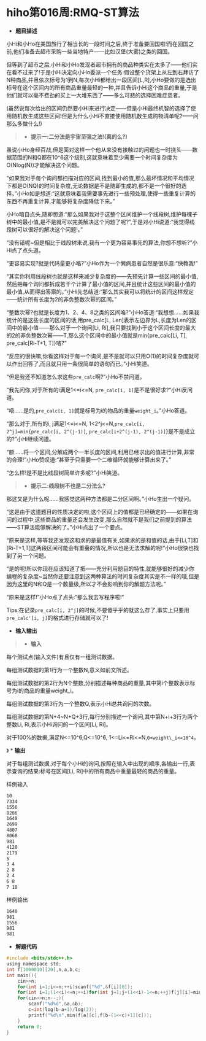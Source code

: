 # hiho第016周:RMQ-ST算法

* **题目描述**

小Hi和小Ho在美国旅行了相当长的一段时间之后,终于准备要回国啦!而在回国之前,他们准备去超市采购一些当地特产——比如汉堡(大雾)之类的回国。

但等到了超市之后,小Hi和小Ho发现者超市拥有的商品种类实在太多了——他们实在看不过来了!于是小Hi决定向小Ho委派一个任务:假设整个货架上从左到右拜访了N种商品,并且依次标号为1到N,每次小Hi都给出一段区间[L,R],小Ho要做的是选出标号在这个区间内的所有商品重量最轻的一种,并且告诉小Hi这个商品的重量,于是他们就可以毫不费劲的买上一大堆东西了——多么可悲的选择困难症患者。

(虽然说每次给出的区间仍然要小Hi来进行决定——但是小Hi最终机智的选择了使用随机数生成这些区间!但是为什么小Hi不直接使用随机数生成购物清单呢?——问那么多做什么!)

> * **提示一:二分法是宇宙至强之法!(真的么?)**

虽说小Ho身经百战,但是面对这样一个他从来没有接触过的问题也一时挠头——数据范围的N和Q都在10^6这个级别,这就意味着至少需要一个时间复杂度为O(Nlog(N))才能解决这个问题。

“如果我对于每个询问都扫描对应的区间,找到最小的值,那么最坏情况和平均情况下都是O(NQ)的时间复杂度,无论数据是不是随即生成的,都不是一个很好的选择。”小Ho如是想道:“这就意味着我需要事先进行一些预处理,使得一些重复计算的东西不再重复计算,才能够将复杂度降低下来。”

小Ho暗自点头,随即想道:“那么如果我对于这整个区间维护一个线段树,维护每棵子树中的最小值,是不是就可以完美解决这个问题了呢?”,于是对小Hi说道:“我觉得线段树可以很好的解决这个问题!。”

“没有错呢~但是相比于线段树来说,我有一个更为容易事先的算法,你想不想听?”小Hi点了点头道。

“更容易实现?就是代码量更小咯?”小Ho作为一个懒病患者自然是很乐意:“快教我!”

“其实你利用线段树也就是这样来减少复杂度的——先预先计算一些区间的最小值,然后把每个询问都拆成若干个计算了最小值的区间,并且统计这些区间的最小值的最小值,从而得出答案的。”小Hi先总结道:“那么其实我可以将统计的区间这样规定——统计所有长度为2的非负整数次幂的区间。”

“整数次幂?也就是长度为1、2、4、8之类的区间咯?”小Ho答道:“我想想……如果我统计的是这些长度的区间的话,用pre\_calc[L, Len]表示左边界为L,长度为Len的区间中的最小值——那么对于一个询问[Li, Ri],我只要找到小于这个区间长度的最大的2的非负整数次幂——T,那么这个区间中的最小值就是min{pre\_calc[Li, T], pre\_calc[Ri-T+1, T]}咯?”

“反应的很快嘛,你看这样对于每一个询问,是不是就可以只用O(1)的时间复杂度就可以作出回答了,而且就只用一条很简单的语句而已。”小Hi笑道。

“但是我还不知道怎么求这些`pre_calc`啊?”小Ho不禁问道。

“我先问你,对于所有的i满足1<=i<=N, `pre_calc[i, 1]`是不是很好求?”小Hi反问道。

“唔……是的,`pre_calc[i, 1]`就是标号为i的物品的重量`weight_i`。”小Ho答道。

“那么对于,所有的i, j满足1<=i<=N, 1<2^j<=N,`pre_calc[i, 2^j]=min{pre_calc[i, 2^(j-1)]`, `pre_calc[i+2^(j-1), 2^(j-1)]`}是不是成立的?”小Hi继续问道。

“额……将一个区间,分解成两个一半长度的区间,利用已经求出的值进行计算,非常的合理!”小Ho赞叹道:“甚至于只需要一个二维循环就能够计算出来了。”

“怎么样!是不是比线段树简单许多呢?”小Hi笑道。

> * **提示二:线段树不也是二分法么?**

那这又是为什么呢……我感觉这两种方法都是二分区间啊。”小Ho生出一个疑问。

“这是由于这道题目的性质决定的啦,这个区间上的值都是已经确定的——如果在询问的过程中,这些商品的重量还会发生改变,那么自然就不是我们之前提到的算法——ST算法能够解决的了。”小Hi点出了一个要点。

“原来是这样,等等我还发现这和求的是最值有关,如果求的是和值的话,由于[Li,T]和[Ri-T+1,T]这两段区间可能会有重叠的情况,所以也是无法求解的呢!”小Ho很快也找到了另一个问题。

“是的呢!所以你现在应该知道了把——充分利用题目的特性,就能够很好的减少你编程的复杂度~当然你还要注意到这两种算法的时间复杂度其实是不一样的哦,但是因为这里的N和Q是一个数量级,所以才不会影响到你的解题方法呢。”

“原来是这样!”小Ho点了点头:“那么我去写程序啦!”

Tips:在记录`pre_calc[i, 2^j]`的时候,不要傻乎乎的就这么存了,事实上只要用`pre_calc'[i, j]`的格式进行存储就可以了!

* **输入输出**

> * **输入**

每个测试点(输入文件)有且仅有一组测试数据。

每组测试数据的第1行为一个整数N,意义如前文所述。

每组测试数据的第2行为N个整数,分别描述每种商品的重量,其中第i个整数表示标号为i的商品的重量weight\_i。

每组测试数据的第3行为一个整数Q,表示小Hi总共询问的次数。

每组测试数据的第N+4~N+Q+3行,每行分别描述一个询问,其中第N+i+3行为两个整数Li, Ri,表示小Hi询问的一个区间[Li, Ri]。

对于100%的数据,满足N\<=10^6,Q\<=10^6, 1\<=Li\<=Ri\<=N,`0<weight\_i<=10^4`。

》 * **输出**

对于每组测试数据,对于每个小Hi的询问,按照在输入中出现的顺序,各输出一行,表示查询的结果:标号在区间[Li, Ri]中的所有商品中重量最轻的商品的重量。

样例输入

```sh
10
7334
1556
8286
1640
2699
4807
8068
981
4120
2179
5
3 4
2 8
2 4
6 8
7 10
```

样例输出

```sh
1640
981
1556
981
981
```

* **解题代码**

```c
#include <bits/stdc++.h>
using namespace std;
int f[1000010][20],n,a,b,c;
int main(){
    cin>>n;
    for(int i=1;i<=n;++i)scanf("%d",&f[i][0]);
    for(int i=1;(1<<i)<=n;++i)for(int j=1;j+(1<<i)-1<=n;++j)f[j][i]=min(f[j][i-1],f[j+(1<<i-1)][i-1]);
    for(cin>>n;n--;){
        scanf("%d%d",&a,&b);
        c=int(log(b-a+1)/log(2));
        printf("%d\n",min(f[a][c],f[b-(1<<c)+1][c]));
    }
    return 0;
}
```
